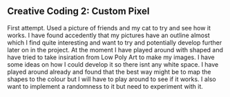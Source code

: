 ## Creative Coding 2: Custom Pixel

First attempt. Used a picture of friends and my cat to try and see how it works. I have found accedently that my pictures have an outline almost which I find quite interesting and want to try and potentially develop further later on in the project.
At the moment I have played around with shaped and have tried to take insiration from Low Poly Art to make my images. I have some ideas on how I could develop it so there isnt any white space. I have played around already and found that the best way might be to map the shapes to the colour but I will have to play around to see if it works. I also want to implement a randomness to it but need to experiment with it.
